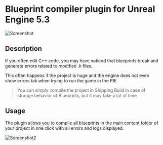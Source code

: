 # Blueprint compiler plugin for Unreal Engine 5.3
![Screenshot](https://cdn.discordapp.com/attachments/1026083841791754250/1276133129010024500/image.png?ex=66c86b17&is=66c71997&hm=e09e98caf7951bc9fef882862ac5095779793f36ad28d5876c8b6e5830778c57&)
## Description
If you often edit C++ code, you may have noticed that blueprints break and generate errors related to modified .h files.

This often happens if the project is huge and the engine does not even show errors tab when trying to run the game in the PIE.

> You can simply compile the project in Shipping Build in case of strange behavior of Blueprints, but it may take a lot of time.
## Usage
The plugin allows you to compile all blueprints in the main content folder of your project in one click with all errors and logs displayed. 

![Screenshot2](https://cdn.discordapp.com/attachments/1026083841791754250/1276133073095884822/image.png?ex=66c86b0a&is=66c7198a&hm=460d60fdee4f94615499c3fccf4bfcd051772f87e6f75d5d456ad7beea2b405c&)
